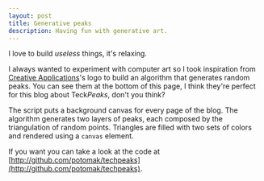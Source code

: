 ```yaml
---
layout: post
title: Generative peaks
description: Having fun with generative art.
---
```


I love to build *useless* things, it's relaxing.

I always wanted to experiment with computer art so I took inspiration from [Creative Applications](http://www.creativeapplications.net/)'s logo to build an algorithm that generates random peaks. You can see them at the bottom of this page, I think they're perfect for this blog about Teck*Peaks*, don't you think?

The script puts a background canvas for every page of the blog. The algorithm generates two layers of peaks, each composed by the triangulation of random points. Triangles are filled with two sets of colors and rendered using a `canvas` element.

If you want you can take a look at the code at [http://github.com/potomak/techpeaks](http://github.com/potomak/techpeaks).